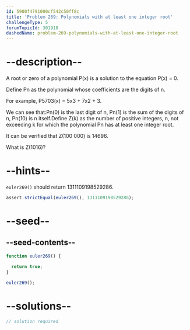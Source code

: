 ```yaml
---
id: 5900f4791000cf542c50ff8c
title: 'Problem 269: Polynomials with at least one integer root'
challengeType: 5
forumTopicId: 301918
dashedName: problem-269-polynomials-with-at-least-one-integer-root
---
```


# --description--

A root or zero of a polynomial P(x) is a solution to the equation P(x) = 0.

Define Pn as the polynomial whose coefficients are the digits of n.

For example, P5703(x) = 5x3 + 7x2 + 3.

We can see that:Pn(0) is the last digit of n, Pn(1) is the sum of the digits of n, Pn(10) is n itself.Define Z(k) as the number of positive integers, n, not exceeding k for which the polynomial Pn has at least one integer root.

It can be verified that Z(100 000) is 14696.

What is Z(1016)?

# --hints--

`euler269()` should return 1311109198529286.

```js
assert.strictEqual(euler269(), 1311109198529286);
```

# --seed--

## --seed-contents--

```js
function euler269() {

  return true;
}

euler269();
```

# --solutions--

```js
// solution required
```

